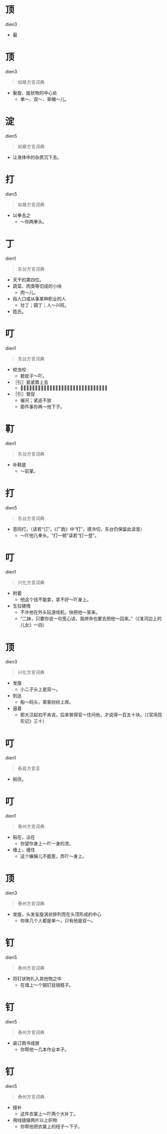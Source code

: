 # 顶
dien3
- 最

# 顶
dien3
> 如皋方言词典
- 髮旋、旋状物的中心处
  - 单～、双～、草帽～儿。

# 淀
dien5
> 如皋方言词典
- 让液体中的杂质沉下去。

# 打
dien5
> 如皋方言词典
- 以拳击之
  - ～你两拳头。

# 丁
dien1
> 东台方言词典
- 天干的第四位。
- 蔬菜、肉类等切成的小块
  - 肉～儿。
- 指人口或从事某种职业的人
  - 壮丁；圆丁；人～兴旺。
- 姓氏。

# 叮
dien1
> 东台方言词典
- 蚊虫咬
  - 捱蚊子～吖。
- ［引］紧紧靠上去
  - 𪐏得紧叫～得紧，𪐏不住也叫～不住，没得任何关系也叫不～不靠。
- ［引］督促
  - 催问；紧追不放
  - 那件事你再～他下子。

# 靪
dien1
> 东台方言词典
- 补鞋底
  - ～前掌。

# 打
dien5
> 东台方言词典
- 意同打。（读若“订”。《广韵》中“打”，德冷切，东台仍保留此读音）
  - ～吖他几拳头。“打一顿”读若“钉一登”。

# 叮
dien1
> 兴化方言词典
- 附着
  - 他这个钱不能拿，拿不好～吖身上。
- 生拉硬拽
  - 不许他在外头玩游戏机，快把他～家来。
  - “二妹，只要你说一句宽心话，我拼命也要去把他～回来。”（《淮河边上的儿女》一四）

# 顶
dien3
> 兴化方言词典
- 发旋
  - 小二子头上是双～。
- 到达
  - 船～码头，乘客纷纷上岸。
- 逼着
  - 那大汉起初不肯说，后来冒得官～住问他，才说得一百五十块。（《官场现形记》三十）

# 叮
dien1
> 泰县方言志
- 粘住。


# 叮
dien1
> 泰州方言词典
- 粘在，沾在
  - 你望你身上～吖一身的漆。
- 缠上，缠住
  - 这个嫲嫲儿不能惹，弄吖～身上。


# 顶
dien3
> 泰州方言词典
- 发旋，头发呈旋涡状排列而在头顶形成的中心
  - 你俫几个人都是单～，只有他是双～。


# 钉
dien5
> 泰州方言词典
- 将钉状物扎入其他物之中
  - 在墙上～个钢钉挂镜框子。


# 钉
dien5
> 泰州方言词典
- 装订图书成册
  - 你帮他～几本作业本子。


# 钉
dien5
> 泰州方言词典
- 缝补
  - 这件衣裳上～吖两个大补丁。
- 用线缝缀两片以上织物
  - 你帮他把衣裳上的纽子～下子。
